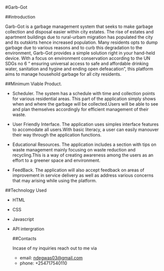 






#Garb-Got

##introduction

Garb-Got is a garbage management system that seeks to make garbage collection and disposal easier within city estates.
The rise of estates and apartment buildings due to rural-urbam migration has populated the city and its outskirts hence increased population.
Many residents opts to dump garbage due to various reasons and to curb this degradation to the environment, 
Garb-Got provides a simple solution right in your hand-held device.
With a focus on environment conservation according to the UN SDGs no 6 “ ensuring universal access to safe 
and affordable drinking water, sanitation and hygine and ending 
open defeacation”, this platform aims to manage household garbage for all city residents.

##Minimum Viable Product.
* Scheduler.  The system has a schedule with time and collection points for                        various residential areas. This part of the application simply shows when and where the garbage will be collected.Users will be able to see and plan themselves accordingly for efficient management of their waste.

* User Friendly Interface.
The application uses simples interface features to accomodate all users.With basic literacy, a user can easily manouver their way through the application functions. 

* Educational Resources.
   The application includes a section with tips on waste management mainly focusing on waste reduction and recycling.This is a way of creating awareness among the users as an effort to a greener space and environment.

* FeedBack.
  The application will also accept feedback on areas of improvement in service delivery as well as address various concerns that may arising while using the platform.

##Technology Used
* HTML
* CSS
* Javascript
* API intergration


  ##Contacts
  
  Incase of ny inquiries reach out to me via
  * email: ndegwas03@gmail.com
  * phone: +254717540110


